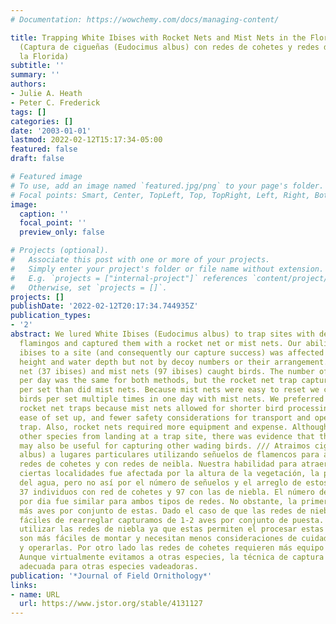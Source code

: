 ```yaml
---
# Documentation: https://wowchemy.com/docs/managing-content/

title: Trapping White Ibises with Rocket Nets and Mist Nets in the Florida Everglades
  (Captura de cigueñas (Eudocimus albus) con redes de cohetes y redes de niebla en
  la Florida)
subtitle: ''
summary: ''
authors:
- Julie A. Heath
- Peter C. Frederick
tags: []
categories: []
date: '2003-01-01'
lastmod: 2022-02-12T15:17:34-05:00
featured: false
draft: false

# Featured image
# To use, add an image named `featured.jpg/png` to your page's folder.
# Focal points: Smart, Center, TopLeft, Top, TopRight, Left, Right, BottomLeft, Bottom, BottomRight.
image:
  caption: ''
  focal_point: ''
  preview_only: false

# Projects (optional).
#   Associate this post with one or more of your projects.
#   Simply enter your project's folder or file name without extension.
#   E.g. `projects = ["internal-project"]` references `content/project/deep-learning/index.md`.
#   Otherwise, set `projects = []`.
projects: []
publishDate: '2022-02-12T20:17:34.744935Z'
publication_types:
- '2'
abstract: We lured White Ibises (Eudocimus albus) to trap sites with decoy plastic
  flamingos and captured them with a rocket net or mist nets. Our ability to attract
  ibises to a site (and consequently our capture success) was affected by vegetation
  height and water depth but not by decoy numbers or their arrangement. Both the rocket
  net (37 ibises) and mist nets (97 ibises) caught birds. The number of birds captured
  per day was the same for both methods, but the rocket net trap captured more birds
  per set than did mist nets. Because mist nets were easy to reset we captured 1-2
  birds per set multiple times in one day with mist nets. We preferred mist nets over
  rocket net traps because mist nets allowed for shorter bird processing times, greater
  ease of set up, and fewer safety considerations for transport and operation of the
  trap. Also, rocket nets required more equipment and expense. Although we discouraged
  other species from landing at a trap site, there was evidence that these techniques
  may also be useful for capturing other wading birds. /// Atraimos cigueñas (Eudocimus
  albus) a lugares particulares utilizando señuelos de flamencos para atraparlas con
  redes de cohetes y con redes de neibla. Nuestra habilidad para atraer las aves a
  ciertas localidades fue afectada por la altura de la vegetación, la profundidad
  del agua, pero no así por el número de señuelos y el arreglo de estos. Se atraparon
  37 individuos con red de cohetes y 97 con las de niebla. El número de aves atrapadas
  por dia fue similar para ambos tipos de redes. No obstante, la primera permitió
  más aves por conjunto de estas. Dado el caso de que las redes de niebla son más
  fáciles de rearreglar capturamos de 1-2 aves por conjunto de puesta. Preferimos
  utilizar las redes de niebla ya que estas permiten el procesar estas más rapidamente,
  son más fáciles de montar y necesitan menos consideraciones de cuidado para transportarlas
  y operarlas. Por otro lado las redes de cohetes requieren más equipo y experiencia.
  Aunque virtualmente evitamos a otras especies, la técnica de captura parece ser
  adecuada para otras especies vadeadoras.
publication: '*Journal of Field Ornithology*'
links:
- name: URL
  url: https://www.jstor.org/stable/4131127
---
```

